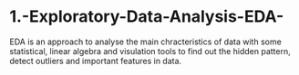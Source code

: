 # 1.-Exploratory-Data-Analysis-EDA-
EDA is an approach to analyse the main chracteristics of data with some statistical, linear algebra and visulation tools to find out the hidden pattern, detect outliers and important features in data.
